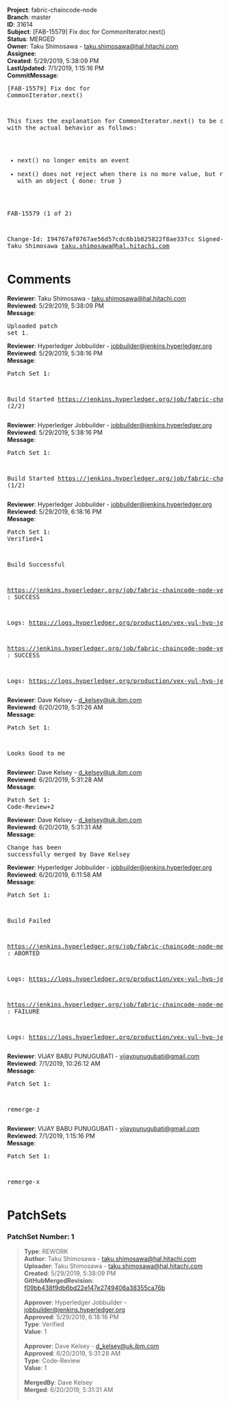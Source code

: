 <strong>Project</strong>: fabric-chaincode-node<br><strong>Branch</strong>: master<br><strong>ID</strong>: 31614<br><strong>Subject</strong>: [FAB-15579] Fix doc for CommonIterator.next()<br><strong>Status</strong>: MERGED<br><strong>Owner</strong>: Taku Shimosawa - taku.shimosawa@hal.hitachi.com<br><strong>Assignee</strong>:<br><strong>Created</strong>: 5/29/2019, 5:38:09 PM<br><strong>LastUpdated</strong>: 7/1/2019, 1:15:16 PM<br><strong>CommitMessage</strong>:<br><pre>[FAB-15579] Fix doc for CommonIterator.next()

This fixes the explanation for CommonIterator.next() to be consistent
with the actual behavior as follows:
  - next() no longer emits an event
  - next() does not reject when there is no more value, but resolves
    with an object { done: true }

FAB-15579 (1 of 2)

Change-Id: I94767af0767ae56d57cdc6b1b825822f8ae337cc
Signed-off-by: Taku Shimosawa <taku.shimosawa@hal.hitachi.com>
</pre><h1>Comments</h1><strong>Reviewer</strong>: Taku Shimosawa - taku.shimosawa@hal.hitachi.com<br><strong>Reviewed</strong>: 5/29/2019, 5:38:09 PM<br><strong>Message</strong>: <pre>Uploaded patch set 1.</pre><strong>Reviewer</strong>: Hyperledger Jobbuilder - jobbuilder@jenkins.hyperledger.org<br><strong>Reviewed</strong>: 5/29/2019, 5:38:16 PM<br><strong>Message</strong>: <pre>Patch Set 1:

Build Started https://jenkins.hyperledger.org/job/fabric-chaincode-node-verify-x86_64/578/ (2/2)</pre><strong>Reviewer</strong>: Hyperledger Jobbuilder - jobbuilder@jenkins.hyperledger.org<br><strong>Reviewed</strong>: 5/29/2019, 5:38:16 PM<br><strong>Message</strong>: <pre>Patch Set 1:

Build Started https://jenkins.hyperledger.org/job/fabric-chaincode-node-verify-s390x/578/ (1/2)</pre><strong>Reviewer</strong>: Hyperledger Jobbuilder - jobbuilder@jenkins.hyperledger.org<br><strong>Reviewed</strong>: 5/29/2019, 6:18:16 PM<br><strong>Message</strong>: <pre>Patch Set 1: Verified+1

Build Successful 

https://jenkins.hyperledger.org/job/fabric-chaincode-node-verify-s390x/578/ : SUCCESS

Logs: https://logs.hyperledger.org/production/vex-yul-hyp-jenkins-3/fabric-chaincode-node-verify-s390x/578

https://jenkins.hyperledger.org/job/fabric-chaincode-node-verify-x86_64/578/ : SUCCESS

Logs: https://logs.hyperledger.org/production/vex-yul-hyp-jenkins-3/fabric-chaincode-node-verify-x86_64/578</pre><strong>Reviewer</strong>: Dave Kelsey - d_kelsey@uk.ibm.com<br><strong>Reviewed</strong>: 6/20/2019, 5:31:26 AM<br><strong>Message</strong>: <pre>Patch Set 1:

Looks Good to me</pre><strong>Reviewer</strong>: Dave Kelsey - d_kelsey@uk.ibm.com<br><strong>Reviewed</strong>: 6/20/2019, 5:31:28 AM<br><strong>Message</strong>: <pre>Patch Set 1: Code-Review+2</pre><strong>Reviewer</strong>: Dave Kelsey - d_kelsey@uk.ibm.com<br><strong>Reviewed</strong>: 6/20/2019, 5:31:31 AM<br><strong>Message</strong>: <pre>Change has been successfully merged by Dave Kelsey</pre><strong>Reviewer</strong>: Hyperledger Jobbuilder - jobbuilder@jenkins.hyperledger.org<br><strong>Reviewed</strong>: 6/20/2019, 6:11:58 AM<br><strong>Message</strong>: <pre>Patch Set 1:

Build Failed 

https://jenkins.hyperledger.org/job/fabric-chaincode-node-merge-s390x/178/ : ABORTED

Logs: https://logs.hyperledger.org/production/vex-yul-hyp-jenkins-3/fabric-chaincode-node-merge-s390x/178

https://jenkins.hyperledger.org/job/fabric-chaincode-node-merge-x86_64/178/ : FAILURE

Logs: https://logs.hyperledger.org/production/vex-yul-hyp-jenkins-3/fabric-chaincode-node-merge-x86_64/178</pre><strong>Reviewer</strong>: VIJAY BABU PUNUGUBATI - vijaypunugubati@gmail.com<br><strong>Reviewed</strong>: 7/1/2019, 10:26:12 AM<br><strong>Message</strong>: <pre>Patch Set 1:

remerge-z</pre><strong>Reviewer</strong>: VIJAY BABU PUNUGUBATI - vijaypunugubati@gmail.com<br><strong>Reviewed</strong>: 7/1/2019, 1:15:16 PM<br><strong>Message</strong>: <pre>Patch Set 1:

remerge-x</pre><h1>PatchSets</h1><h3>PatchSet Number: 1</h3><blockquote><strong>Type</strong>: REWORK<br><strong>Author</strong>: Taku Shimosawa - taku.shimosawa@hal.hitachi.com<br><strong>Uploader</strong>: Taku Shimosawa - taku.shimosawa@hal.hitachi.com<br><strong>Created</strong>: 5/29/2019, 5:38:09 PM<br><strong>GitHubMergedRevision</strong>: [f09bb438f9db6bd22e147e2749406a38355ca76b](https://github.com/hyperledger/fabric-chaincode-node/commit/f09bb438f9db6bd22e147e2749406a38355ca76b)<br><br><strong>Approver</strong>: Hyperledger Jobbuilder - jobbuilder@jenkins.hyperledger.org<br><strong>Approved</strong>: 5/29/2019, 6:18:16 PM<br><strong>Type</strong>: Verified<br><strong>Value</strong>: 1<br><br><strong>Approver</strong>: Dave Kelsey - d_kelsey@uk.ibm.com<br><strong>Approved</strong>: 6/20/2019, 5:31:28 AM<br><strong>Type</strong>: Code-Review<br><strong>Value</strong>: 1<br><br><strong>MergedBy</strong>: Dave Kelsey<br><strong>Merged</strong>: 6/20/2019, 5:31:31 AM<br><br></blockquote>